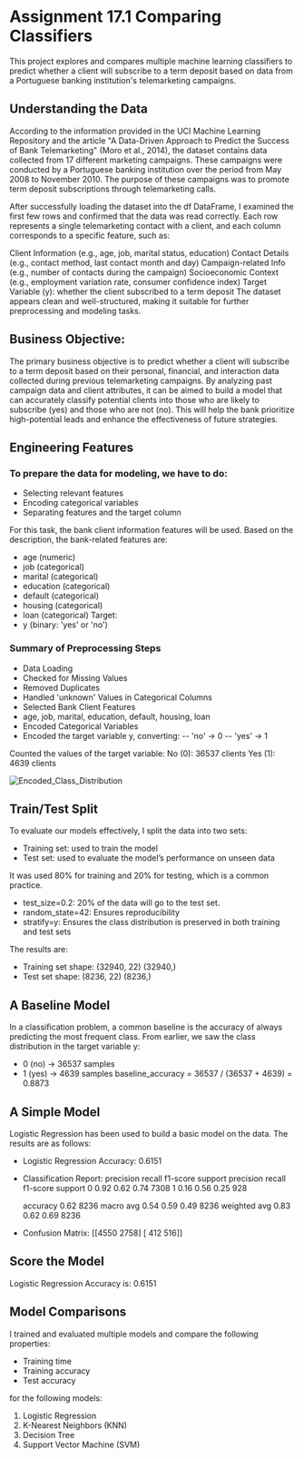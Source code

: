 # Assignment 17.1 Comparing Classifiers
This project explores and compares multiple machine learning classifiers to predict whether a client will subscribe to a term deposit based on data from a Portuguese banking institution's telemarketing campaigns.

## Understanding the Data
According to the information provided in the UCI Machine Learning Repository and the article "A Data-Driven Approach to Predict the Success of Bank Telemarketing" (Moro et al., 2014), the dataset contains data collected from 17 different marketing campaigns. These campaigns were conducted by a Portuguese banking institution over the period from May 2008 to November 2010. The purpose of these campaigns was to promote term deposit subscriptions through telemarketing calls.

After successfully loading the dataset into the df DataFrame, I examined the first few rows and confirmed that the data was read correctly. Each row represents a single telemarketing contact with a client, and each column corresponds to a specific feature, such as:

Client Information (e.g., age, job, marital status, education)
Contact Details (e.g., contact method, last contact month and day)
Campaign-related Info (e.g., number of contacts during the campaign)
Socioeconomic Context (e.g., employment variation rate, consumer confidence index)
Target Variable (y): whether the client subscribed to a term deposit
The dataset appears clean and well-structured, making it suitable for further preprocessing and modeling tasks.

## Business Objective:

The primary business objective is to predict whether a client will subscribe to a term deposit based on their personal, financial, and interaction data collected during previous telemarketing campaigns.
By analyzing past campaign data and client attributes, it can be aimed to build a model that can accurately classify potential clients into those who are likely to subscribe (yes) and those who are not (no). This will help the bank prioritize high-potential leads and enhance the effectiveness of future strategies.

## Engineering Features

### To prepare the data for modeling, we have to do:
- Selecting relevant features
- Encoding categorical variables
- Separating features and the target column

For this task, the bank client information features will be used.
Based on the description, the bank-related features are:
- age (numeric)
- job (categorical)
- marital (categorical)
- education (categorical)
- default (categorical)
- housing (categorical)
- loan (categorical)
Target:
- y (binary: 'yes' or 'no')

### Summary of Preprocessing Steps

- Data Loading
- Checked for Missing Values
- Removed Duplicates
- Handled 'unknown' Values in Categorical Columns
- Selected Bank Client Features
- age, job, marital, education, default, housing, loan
- Encoded Categorical Variables
- Encoded the target variable y, converting:
-- 'no' -> 0
-- 'yes' -> 1

Counted the values of the target variable:
No (0): 36537 clients
Yes (1): 4639 clients

![Encoded_Class_Distribution](https://github.com/user-attachments/assets/6302a274-d20e-4ed2-9691-874eaad187b0)

## Train/Test Split

To evaluate our models effectively, I split the data into two sets:
- Training set: used to train the model
- Test set: used to evaluate the model’s performance on unseen data

It was used 80% for training and 20% for testing, which is a common practice.
- test_size=0.2: 20% of the data will go to the test set.
- random_state=42: Ensures reproducibility
- stratify=y: Ensures the class distribution is preserved in both training and test sets

The results are:
- Training set shape: (32940, 22) (32940,)
- Test set shape: (8236, 22) (8236,)

## A Baseline Model

In a classification problem, a common baseline is the accuracy of always predicting the most frequent class.
From earlier, we saw the class distribution in the target variable y:
- 0 (no) -> 36537 samples
- 1 (yes) -> 4639 samples
baseline_accuracy = 36537 / (36537 + 4639) = 0.8873

## A Simple Model
Logistic Regression has been used to build a basic model on the data.
The results are as follows:
- Logistic Regression Accuracy: 0.6151
- Classification Report:
              precision    recall  f1-score   support
                  precision      recall      f1-score      support
           0       0.92      0.62      0.74      7308
           1       0.16      0.56      0.25       928

    accuracy                           0.62      8236
   macro avg       0.54      0.59      0.49      8236
weighted avg       0.83      0.62      0.69      8236

- Confusion Matrix:
[[4550 2758]
 [ 412  516]]

## Score the Model

Logistic Regression Accuracy is: 0.6151

## Model Comparisons

I trained and evaluated multiple models and compare the following properties:

- Training time
- Training accuracy
- Test accuracy

for the following models:

1. Logistic Regression
2. K-Nearest Neighbors (KNN)
3. Decision Tree
4. Support Vector Machine (SVM)
